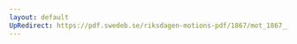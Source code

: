 ```yaml
---
layout: default
UpRedirect: https://pdf.swedeb.se/riksdagen-motions-pdf/1867/mot_1867__ak__00239/mot_1867__ak__00239_001.pdf
---
```

